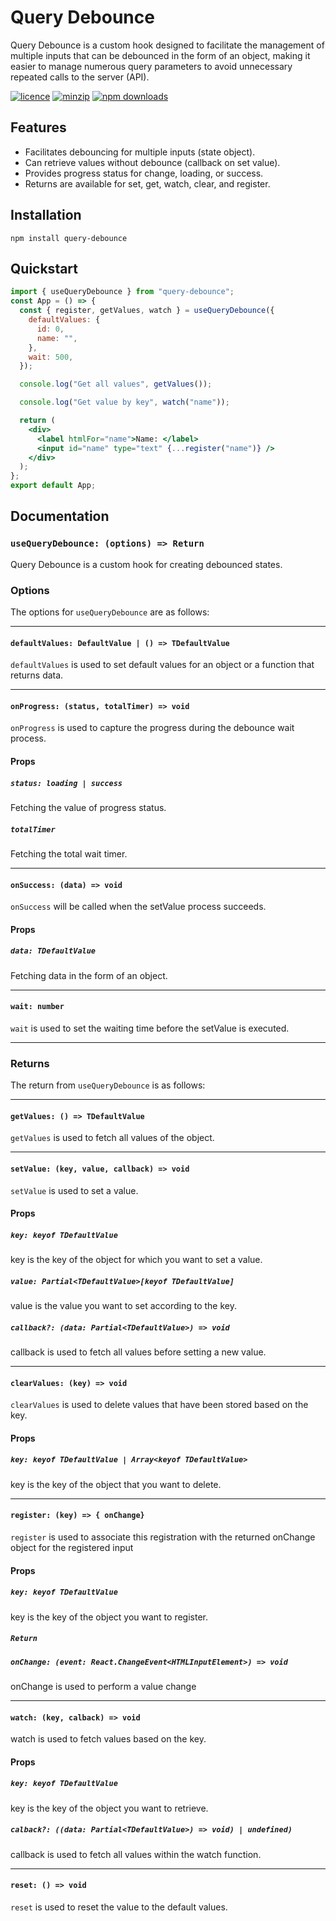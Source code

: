 # Query Debounce

Query Debounce is a custom hook designed to facilitate the management of multiple inputs that can be debounced in the form of an object, making it easier to manage numerous query parameters to avoid unnecessary repeated calls to the server (API).

[![licence](https://img.shields.io/npm/l/query-debounce)](https://www.npmjs.com/package/query-debounce)
[![minzip](https://img.shields.io/bundlephobia/minzip/query-debounce)](https://www.npmjs.com/package/query-debounce)
[![npm downloads](https://img.shields.io/npm/dm/query-debounce)](https://www.npmjs.com/package/query-debounce)

## Features

- Facilitates debouncing for multiple inputs (state object).
- Can retrieve values without debounce (callback on set value).
- Provides progress status for change, loading, or success.
- Returns are available for set, get, watch, clear, and register.

## Installation

```
npm install query-debounce
```

## Quickstart

```jsx
import { useQueryDebounce } from "query-debounce";
const App = () => {
  const { register, getValues, watch } = useQueryDebounce({
    defaultValues: {
      id: 0,
      name: "",
    },
    wait: 500,
  });

  console.log("Get all values", getValues());

  console.log("Get value by key", watch("name"));

  return (
    <div>
      <label htmlFor="name">Name: </label>
      <input id="name" type="text" {...register("name")} />
    </div>
  );
};
export default App;
```

## Documentation

### `useQueryDebounce: (options) => Return`

Query Debounce is a custom hook for creating debounced states.

### Options

The options for `useQueryDebounce` are as follows:

---

#### `defaultValues: DefaultValue | () => TDefaultValue`

`defaultValues` is used to set default values for an object or a function that returns data.

---

#### `onProgress: (status, totalTimer) => void`

`onProgress` is used to capture the progress during the debounce wait process.

#### Props

##### `status: loading | success`

Fetching the value of progress status.

##### `totalTimer`

Fetching the total wait timer.

---

#### `onSuccess: (data) => void`

`onSuccess` will be called when the setValue process succeeds.

#### Props

##### `data: TDefaultValue`

Fetching data in the form of an object.

---

#### `wait: number`

`wait` is used to set the waiting time before the setValue is executed.

---

### Returns

The return from `useQueryDebounce` is as follows:

---

#### `getValues: () => TDefaultValue`

`getValues` is used to fetch all values of the object.

---

#### `setValue: (key, value, callback) => void`

`setValue` is used to set a value.

#### Props

##### `key: keyof TDefaultValue`

key is the key of the object for which you want to set a value.

##### `value: Partial<TDefaultValue>[keyof TDefaultValue]`

value is the value you want to set according to the key.

##### `callback?: (data: Partial<TDefaultValue>) => void`

callback is used to fetch all values before setting a new value.

---

#### `clearValues: (key) => void`

`clearValues` is used to delete values that have been stored based on the key.

#### Props

##### `key: keyof TDefaultValue | Array<keyof TDefaultValue>`

key is the key of the object that you want to delete.

---

#### `register: (key) => { onChange}`

`register` is used to associate this registration with the returned onChange object for the registered input

#### Props

##### `key: keyof TDefaultValue`

key is the key of the object you want to register.

##### `Return`

##### `onChange: (event: React.ChangeEvent<HTMLInputElement>) => void`

onChange is used to perform a value change

---

#### `watch: (key, calback) => void`

watch is used to fetch values based on the key.

#### Props

##### `key: keyof TDefaultValue`

key is the key of the object you want to retrieve.

##### `calback?: ((data: Partial<TDefaultValue>) => void) | undefined)`

callback is used to fetch all values within the watch function.

---

#### `reset: () => void`

`reset` is used to reset the value to the default values.
